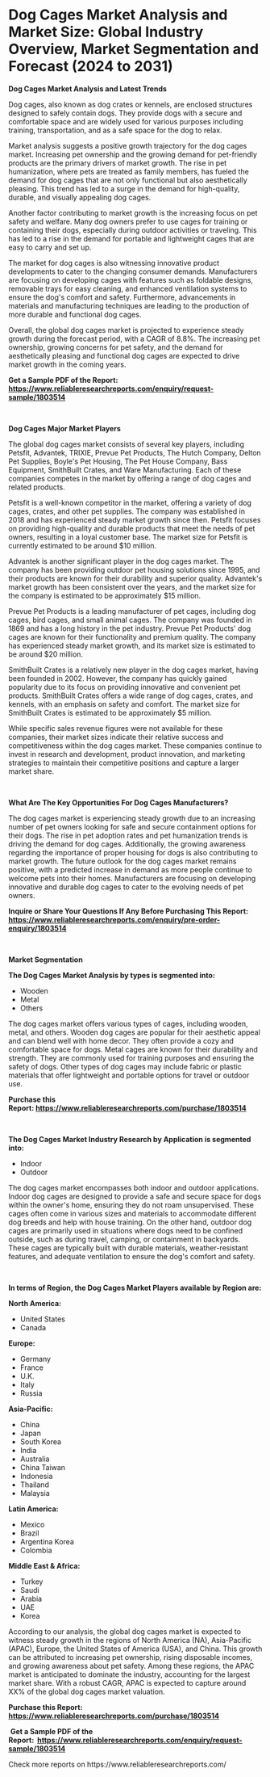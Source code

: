 <p><h1>Dog Cages Market Analysis and Market Size: Global Industry Overview, Market Segmentation and Forecast (2024 to 2031)</h1></p><p><strong>Dog Cages Market Analysis and Latest Trends</strong></p>
<p><p>Dog cages, also known as dog crates or kennels, are enclosed structures designed to safely contain dogs. They provide dogs with a secure and comfortable space and are widely used for various purposes including training, transportation, and as a safe space for the dog to relax.</p><p>Market analysis suggests a positive growth trajectory for the dog cages market. Increasing pet ownership and the growing demand for pet-friendly products are the primary drivers of market growth. The rise in pet humanization, where pets are treated as family members, has fueled the demand for dog cages that are not only functional but also aesthetically pleasing. This trend has led to a surge in the demand for high-quality, durable, and visually appealing dog cages.</p><p>Another factor contributing to market growth is the increasing focus on pet safety and welfare. Many dog owners prefer to use cages for training or containing their dogs, especially during outdoor activities or traveling. This has led to a rise in the demand for portable and lightweight cages that are easy to carry and set up.</p><p>The market for dog cages is also witnessing innovative product developments to cater to the changing consumer demands. Manufacturers are focusing on developing cages with features such as foldable designs, removable trays for easy cleaning, and enhanced ventilation systems to ensure the dog's comfort and safety. Furthermore, advancements in materials and manufacturing techniques are leading to the production of more durable and functional dog cages.</p><p>Overall, the global dog cages market is projected to experience steady growth during the forecast period, with a CAGR of 8.8%. The increasing pet ownership, growing concerns for pet safety, and the demand for aesthetically pleasing and functional dog cages are expected to drive market growth in the coming years.</p></p>
<p><strong>Get a Sample PDF of the Report:&nbsp; <a href="https://www.reliableresearchreports.com/enquiry/request-sample/1803514">https://www.reliableresearchreports.com/enquiry/request-sample/1803514</a></strong></p>
<p>&nbsp;</p>
<p><strong>Dog Cages Major Market Players</strong></p>
<p><p>The global dog cages market consists of several key players, including Petsfit, Advantek, TRIXIE, Prevue Pet Products, The Hutch Company, Delton Pet Supplies, Boyle's Pet Housing, The Pet House Company, Bass Equipment, SmithBuilt Crates, and Ware Manufacturing. Each of these companies competes in the market by offering a range of dog cages and related products.</p><p>Petsfit is a well-known competitor in the market, offering a variety of dog cages, crates, and other pet supplies. The company was established in 2018 and has experienced steady market growth since then. Petsfit focuses on providing high-quality and durable products that meet the needs of pet owners, resulting in a loyal customer base. The market size for Petsfit is currently estimated to be around $10 million.</p><p>Advantek is another significant player in the dog cages market. The company has been providing outdoor pet housing solutions since 1995, and their products are known for their durability and superior quality. Advantek's market growth has been consistent over the years, and the market size for the company is estimated to be approximately $15 million.</p><p>Prevue Pet Products is a leading manufacturer of pet cages, including dog cages, bird cages, and small animal cages. The company was founded in 1869 and has a long history in the pet industry. Prevue Pet Products' dog cages are known for their functionality and premium quality. The company has experienced steady market growth, and its market size is estimated to be around $20 million.</p><p>SmithBuilt Crates is a relatively new player in the dog cages market, having been founded in 2002. However, the company has quickly gained popularity due to its focus on providing innovative and convenient pet products. SmithBuilt Crates offers a wide range of dog cages, crates, and kennels, with an emphasis on safety and comfort. The market size for SmithBuilt Crates is estimated to be approximately $5 million.</p><p>While specific sales revenue figures were not available for these companies, their market sizes indicate their relative success and competitiveness within the dog cages market. These companies continue to invest in research and development, product innovation, and marketing strategies to maintain their competitive positions and capture a larger market share.</p></p>
<p>&nbsp;</p>
<p><strong>What Are The Key Opportunities For Dog Cages Manufacturers?</strong></p>
<p><p>The dog cages market is experiencing steady growth due to an increasing number of pet owners looking for safe and secure containment options for their dogs. The rise in pet adoption rates and pet humanization trends is driving the demand for dog cages. Additionally, the growing awareness regarding the importance of proper housing for dogs is also contributing to market growth. The future outlook for the dog cages market remains positive, with a predicted increase in demand as more people continue to welcome pets into their homes. Manufacturers are focusing on developing innovative and durable dog cages to cater to the evolving needs of pet owners.</p></p>
<p><strong>Inquire or Share Your Questions If Any Before Purchasing This Report: <a href="https://www.reliableresearchreports.com/enquiry/pre-order-enquiry/1803514">https://www.reliableresearchreports.com/enquiry/pre-order-enquiry/1803514</a></strong></p>
<p>&nbsp;</p>
<p><strong>Market Segmentation</strong></p>
<p><strong>The Dog Cages Market Analysis by types is segmented into:</strong></p>
<p><ul><li>Wooden</li><li>Metal</li><li>Others</li></ul></p>
<p><p>The dog cages market offers various types of cages, including wooden, metal, and others. Wooden dog cages are popular for their aesthetic appeal and can blend well with home decor. They often provide a cozy and comfortable space for dogs. Metal cages are known for their durability and strength. They are commonly used for training purposes and ensuring the safety of dogs. Other types of dog cages may include fabric or plastic materials that offer lightweight and portable options for travel or outdoor use.</p></p>
<p><strong>Purchase this Report:&nbsp;<a href="https://www.reliableresearchreports.com/purchase/1803514">https://www.reliableresearchreports.com/purchase/1803514</a></strong></p>
<p>&nbsp;</p>
<p><strong>The Dog Cages Market Industry Research by Application is segmented into:</strong></p>
<p><ul><li>Indoor</li><li>Outdoor</li></ul></p>
<p><p>The dog cages market encompasses both indoor and outdoor applications. Indoor dog cages are designed to provide a safe and secure space for dogs within the owner's home, ensuring they do not roam unsupervised. These cages often come in various sizes and materials to accommodate different dog breeds and help with house training. On the other hand, outdoor dog cages are primarily used in situations where dogs need to be confined outside, such as during travel, camping, or containment in backyards. These cages are typically built with durable materials, weather-resistant features, and adequate ventilation to ensure the dog's comfort and safety.</p></p>
<p>&nbsp;</p>
<p><strong>In terms of Region, the Dog Cages Market Players available by Region are:</strong></p>
<p>
    <p> <strong> North America: </strong>
        <ul>
            <li>United States</li>
            <li>Canada</li>
        </ul>
        </p> 
    <p> <strong> Europe: </strong>
        <ul>
            <li>Germany</li>
            <li>France</li>
            <li>U.K.</li>
            <li>Italy</li>
            <li>Russia</li>
        </ul>
        </p> 
    <p> <strong> Asia-Pacific: </strong>
        <ul>
            <li>China</li>
            <li>Japan</li>
            <li>South Korea</li>
            <li>India</li>
            <li>Australia</li>
            <li>China Taiwan</li>
            <li>Indonesia</li>
            <li>Thailand</li>
            <li>Malaysia</li>
        </ul>
        </p> 
    <p> <strong> Latin America: </strong>
        <ul>
            <li>Mexico</li>
            <li>Brazil</li>
            <li>Argentina Korea</li>
            <li>Colombia</li>
        </ul>
        </p> 
    <p> <strong> Middle East & Africa: </strong>
        <ul>
            <li>Turkey</li>
            <li>Saudi</li>
            <li>Arabia</li>
            <li>UAE</li>
            <li>Korea</li>
        </ul>
    </p>
    </p>
<p><p>According to our analysis, the global dog cages market is expected to witness steady growth in the regions of North America (NA), Asia-Pacific (APAC), Europe, the United States of America (USA), and China. This growth can be attributed to increasing pet ownership, rising disposable incomes, and growing awareness about pet safety. Among these regions, the APAC market is anticipated to dominate the industry, accounting for the largest market share. With a robust CAGR, APAC is expected to capture around XX% of the global dog cages market valuation.</p></p>
<p><strong>Purchase this Report: <a href="https://www.reliableresearchreports.com/purchase/1803514">https://www.reliableresearchreports.com/purchase/1803514</a></strong></p>
<p>&nbsp;<strong>Get a Sample PDF of the Report:&nbsp;&nbsp;<a href="https://www.reliableresearchreports.com/enquiry/request-sample/1803514">https://www.reliableresearchreports.com/enquiry/request-sample/1803514</a></strong></p>
<p><strong></strong></p>
<p>Check more reports on https://www.reliableresearchreports.com/</p>